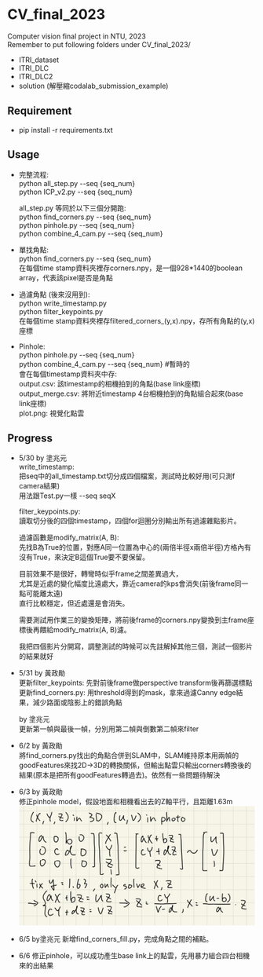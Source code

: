 # CV_final_2023  
Computer vision final project in NTU, 2023  
Remember to put following folders under CV_final_2023/  
* ITRI_dataset  
* ITRI_DLC  
* ITRI_DLC2  
* solution (解壓縮codalab_submission_example)  

## Requirement
* pip install -r requirements.txt

## Usage
* 完整流程:  
    python all_step.py --seq {seq_num}  
    python ICP_v2.py --seq {seq_num}  
      
    all_step.py 等同於以下三個分開跑:  
    python find_corners.py --seq {seq_num}  
    python pinhole.py --seq {seq_num}  
    python combine_4_cam.py --seq {seq_num}  
* 單找角點:  
    python find_corners.py --seq {seq_num}  
    在每個time stamp資料夾裡存corners.npy，是一個928*1440的boolean array，代表該pixel是否是角點  
* 過濾角點 (後來沒用到):  
    python write_timestamp.py  
    python filter_keypoints.py  
    在每個time stamp資料夾裡存filtered_corners_(y,x).npy，存所有角點的(y,x)座標  
* Pinhole:  
    python pinhole.py --seq {seq_num}  
    python combine_4_cam.py --seq {seq_num}  #暫時的  
    會在每個timestamp資料夾中存:  
        output.csv: 該timestamp的相機拍到的角點(base link座標)  
        output_merge.csv: 將附近timestamp 4台相機拍到的角點組合起來(base link座標)  
        plot.png: 視覺化點雲  
  
## Progress
* 5/30 by 塗兆元  
    write_timestamp:  
    把seq中的all_timestamp.txt切分成四個檔案，測試時比較好用(可只測f camera結果)  
    用法跟Test.py一樣  --seq seqX  
      
    filter_keypoints.py:  
    讀取切分後的四個timestamp，四個for迴圈分別輸出所有過濾雜點影片。  
      
    過濾函數是modify_matrix(A, B):  
    先找B為True的位置，對應A同一位置為中心的(兩倍半徑x兩倍半徑)方格內有沒有True，來決定B這個True要不要保留。  
      
    目前效果不是很好，轉彎時似乎frame之間差異過大，  
    尤其是近處的變化幅度比遠處大，靠近camera的kps會消失(前後frame同一點可能離太遠)  
    直行比較穩定，但近處還是會消失。  
      
    需要測試用作業三的變換矩陣，將前後frame的corners.npy變換到主frame座標後再餵給modify_matrix(A, B)濾。  
      
    我把四個影片分開寫，調整測試的時候可以先註解掉其他三個，測試一個影片的結果就好  
  
* 5/31 by 黃政勛  
    更新filter_keypoints: 先對前後frame做perspective transform後再篩選標點  
    更新find_corners.py: 用threshold得到的mask，拿來過濾Canny edge結果，減少路面或陰影上的錯誤角點  
    
    by 塗兆元  
    更新第一幀與最後一幀，分別用第二幀與倒數第二幀來filter  
  
* 6/2 by 黃政勛  
    將find_corners.py找出的角點合併到SLAM中，SLAM維持原本用兩幀的goodFeatures來找2D->3D的轉換關係，但輸出點雲只輸出corners轉換後的結果(原本是把所有goodFeatures轉過去)。依然有一些問題待解決
  
* 6/3 by 黃政勛  
    修正pinhole model，假設地面和相機看出去的Z軸平行，且距離1.63m
    ![image](https://github.com/YellowJason/CV_final_2023/blob/main/pinhole_formula.jpg)
  
* 6/5 by塗兆元
    新增find_corners_fill.py，完成角點之間的補點。  
  
* 6/6 修正pinhole，可以成功產生base link上的點雲，先用暴力組合四台相機來的出結果  

